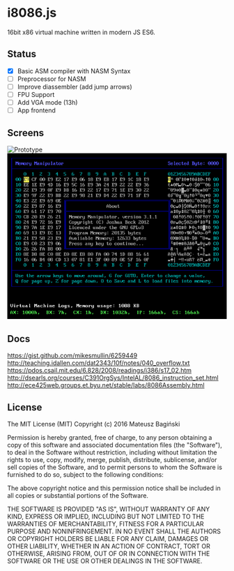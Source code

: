 # i8086.js
16bit x86 virtual machine written in modern JS ES6.

## Status
- [x] Basic ASM compiler with NASM Syntax
- [ ] Preprocessor for NASM
- [ ] Improve diassembler (add jump arrows)
- [ ] FPU Support
- [ ] Add VGA mode (13h)
- [ ] App frontend

## Screens
![Prototype](/doc/screen.gif)
![Prototype](/doc/screen-2.png)

## Docs
https://gist.github.com/mikesmullin/6259449
http://teaching.idallen.com/dat2343/10f/notes/040_overflow.txt
https://pdos.csail.mit.edu/6.828/2008/readings/i386/s17_02.htm
http://dsearls.org/courses/C391OrgSys/IntelAL/8086_instruction_set.html
http://ece425web.groups.et.byu.net/stable/labs/8086Assembly.html

## License
The MIT License (MIT)
Copyright (c) 2016 Mateusz Bagiński

Permission is hereby granted, free of charge, to any person obtaining a copy of this software and associated documentation files (the "Software"), to deal in the Software without restriction, including without limitation the rights to use, copy, modify, merge, publish, distribute, sublicense, and/or sell copies of the Software, and to permit persons to whom the Software is furnished to do so, subject to the following conditions:

The above copyright notice and this permission notice shall be included in all copies or substantial portions of the Software.

THE SOFTWARE IS PROVIDED "AS IS", WITHOUT WARRANTY OF ANY KIND, EXPRESS OR IMPLIED, INCLUDING BUT NOT LIMITED TO THE WARRANTIES OF MERCHANTABILITY, FITNESS FOR A PARTICULAR PURPOSE AND NONINFRINGEMENT. IN NO EVENT SHALL THE AUTHORS OR COPYRIGHT HOLDERS BE LIABLE FOR ANY CLAIM, DAMAGES OR OTHER LIABILITY, WHETHER IN AN ACTION OF CONTRACT, TORT OR OTHERWISE, ARISING FROM, OUT OF OR IN CONNECTION WITH THE SOFTWARE OR THE USE OR OTHER DEALINGS IN THE SOFTWARE.
